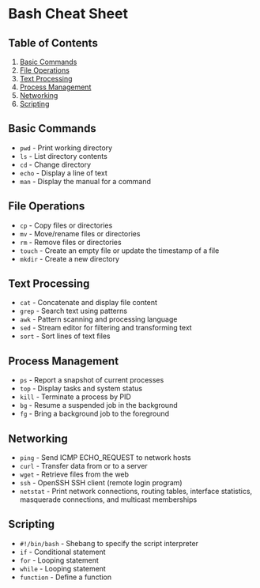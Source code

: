 # Bash Cheat Sheet

## Table of Contents
1. [Basic Commands](#basic-commands)
2. [File Operations](#file-operations)
3. [Text Processing](#text-processing)
4. [Process Management](#process-management)
5. [Networking](#networking)
6. [Scripting](#scripting)

## Basic Commands
- `pwd` - Print working directory
- `ls` - List directory contents
- `cd` - Change directory
- `echo` - Display a line of text
- `man` - Display the manual for a command

## File Operations
- `cp` - Copy files or directories
- `mv` - Move/rename files or directories
- `rm` - Remove files or directories
- `touch` - Create an empty file or update the timestamp of a file
- `mkdir` - Create a new directory

## Text Processing
- `cat` - Concatenate and display file content
- `grep` - Search text using patterns
- `awk` - Pattern scanning and processing language
- `sed` - Stream editor for filtering and transforming text
- `sort` - Sort lines of text files

## Process Management
- `ps` - Report a snapshot of current processes
- `top` - Display tasks and system status
- `kill` - Terminate a process by PID
- `bg` - Resume a suspended job in the background
- `fg` - Bring a background job to the foreground

## Networking
- `ping` - Send ICMP ECHO_REQUEST to network hosts
- `curl` - Transfer data from or to a server
- `wget` - Retrieve files from the web
- `ssh` - OpenSSH SSH client (remote login program)
- `netstat` - Print network connections, routing tables, interface statistics, masquerade connections, and multicast memberships

## Scripting
- `#!/bin/bash` - Shebang to specify the script interpreter
- `if` - Conditional statement
- `for` - Looping statement
- `while` - Looping statement
- `function` - Define a function
